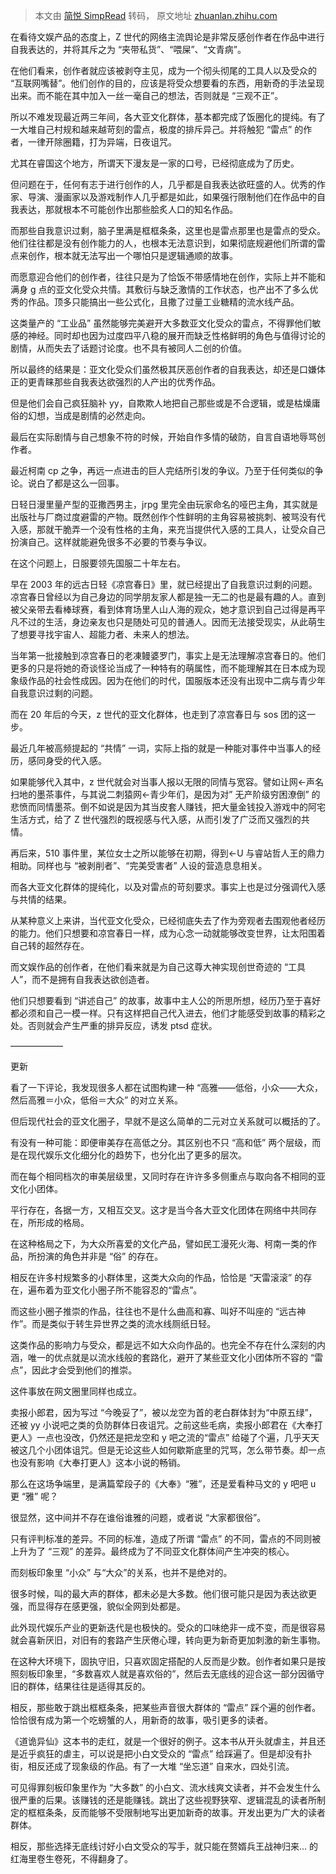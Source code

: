 > 本文由 [简悦 SimpRead](http://ksria.com/simpread/) 转码， 原文地址 [zhuanlan.zhihu.com](https://zhuanlan.zhihu.com/p/626521243)

在看待文娱产品的态度上，Z 世代的网络主流舆论是非常反感创作者在作品中进行自我表达的，并将其斥之为 “夹带私货”、“喂屎”、“文青病”。

在他们看来，创作者就应该被剥夺主见，成为一个彻头彻尾的工具人以及受众的 “互联网嘴替”。他们创作的目的，应该是将受众想要看的东西，用新奇的手法呈现出来。而不能在其中加入一丝一毫自己的想法，否则就是 “三观不正”。

所以不难发现最近两三年间，各大亚文化群体，基本都完成了饭圈化的提纯。有了一大堆自己村规和越来越苛刻的雷点，极度的排斥异己。并将触犯 “雷点” 的作者，一律开除圈籍，打为异端，日夜诅咒。

尤其在睿国这个地方，所谓天下漫友是一家的口号，已经彻底成为了历史。

但问题在于，任何有志于进行创作的人，几乎都是自我表达欲旺盛的人。优秀的作家、导演、漫画家以及游戏制作人几乎都是如此，如果强行限制他们在作品中的自我表达，那就根本不可能创作出那些脍炙人口的知名作品。

而那些自我意识过剩，脑子里满是框框条条，这里也是雷点那里也是雷点的受众。他们往往都是没有创作能力的人，也根本无法意识到，如果彻底规避他们所谓的雷点来创作，根本就无法写出一个哪怕只是逻辑通顺的故事。

而愿意迎合他们的创作者，往往只是为了恰饭不带感情地在创作，实际上并不能和满身 g 点的亚文化受众共情。其敷衍与缺乏激情的工作状态，也产出不了多么优秀的作品。顶多只能搞出一些公式化，且撒了过量工业糖精的流水线产品。

这类量产的 “工业品” 虽然能够完美避开大多数亚文化受众的雷点，不得罪他们敏感的神经。同时却也因为过度四平八稳的展开而缺乏性格鲜明的角色与值得讨论的剧情，从而失去了话题讨论度。也不具有被同人二创的价值。

所以最终的结果是：亚文化受众们虽然极其厌恶创作者的自我表达，却还是口嫌体正的更青睐那些自我表达欲强烈的人产出的优秀作品。

但是他们会自己疯狂脑补 yy，自欺欺人地把自己那些或是不合逻辑，或是枯燥庸俗的幻想，当成是剧情的必然走向。

最后在实际剧情与自己想象不符的时候，开始自作多情的破防，自言自语地辱骂创作者。

最近柯南 cp 之争，再远一点进击的巨人完结所引发的争议。乃至于任何类似的争论。说白了都是这么一回事。

日轻日漫里量产型的亚撒西男主，jrpg 里完全由玩家命名的哑巴主角，其实就是出版社与厂商过度避雷的产物。既然创作个性鲜明的主角容易被挑刺、被骂没有代入感，那就干脆弄一个没有性格的主角，来充当提供代入感的工具人，让受众自己扮演自己。这样就能避免很多不必要的节奏与争议。

在这个问题上，日服要领先国服二十年左右。

早在 2003 年的远古日轻《凉宫春日》里，就已经提出了自我意识过剩的问题。凉宫春日曾经以为自己身边的同学朋友家人都是独一无二的也是最有趣的人。直到被父亲带去看棒球赛，看到体育场里人山人海的观众，她才意识到自己过得是再平凡不过的生活，身边亲友也只是随处可见的普通人。因而无法接受现实，从此萌生了想要寻找宇宙人、超能力者、未来人的想法。

当年第一批接触到凉宫春日的老凍鳗婆罗门，事实上是无法理解凉宫春日的。他们更多的只是将她的奇谈怪论当成了一种特有的萌属性，而不能理解其在日本成为现象级作品的社会性成因。因为在他们的时代，国服版本还没有出现中二病与青少年自我意识过剩的问题。

而在 20 年后的今天，z 世代的亚文化群体，也走到了凉宫春日与 sos 团的这一步。

最近几年被高频提起的 “共情” 一词，实际上指的就是一种能对事件中当事人的经历，感同身受的代入感。

如果能够代入其中，z 世代就会对当事人报以无限的同情与宽容。譬如让网←声名扫地的墨茶事件，与其说二刺猿网←青少年们，是因为对” 无产阶级穷困潦倒” 的悲愤而同情墨茶。倒不如说是因为其当皮套人赚钱，把大量金钱投入游戏中的阿宅生活方式，给了 Z 世代强烈的既视感与代入感，从而引发了广泛而又强烈的共情。

再后来，510 事件里，某位女士之所以能够在初期，得到←U 与睿站哲人王的鼎力相助。同样也与 “被剥削者”、“完美受害者” 人设的营造息息相关。

而各大亚文化群体的提纯化，以及对雷点的苛刻要求。事实上也是过分强调代入感与共情的结果。

从某种意义上来讲，当代亚文化受众，已经彻底失去了作为旁观者去围观他者经历的能力。他们只想要和凉宫春日一样，成为心念一动就能够改变世界，让太阳围着自己转的超然存在。

而文娱作品的创作者，在他们看来就是为自己这尊大神实现创世奇迹的 “工具人”，而不是拥有自我表达欲创造者。

他们只想要看到 “讲述自己” 的故事，故事中主人公的所思所想，经历乃至于喜好都必须和自己一模一样。只有这样把自己代入进去，他们才能感受到故事的精彩之处。否则就会产生严重的排异反应，诱发 ptsd 症状。

——————

更新

看了一下评论，我发现很多人都在试图构建一种 “高雅——低俗，小众——大众，然后高雅＝小众，低俗＝大众” 的对立关系。

但后现代社会的亚文化圈子，早就不是这么简单的二元对立关系就可以概括的了。

有没有一种可能：即便审美存在高低之分。其区别也不只 “高和低” 两个层级，而是在现代娱乐文化细分化的趋势下，也分化出了更多的层次。

而在每个相同档次的审美层级里，又同时存在许许多多侧重点与取向各不相同的亚文化小团体。

平行存在，各据一方，又相互交叉。这才是当今各大亚文化团体在网络中共同存在，所形成的格局。

在这种格局之下，为大众所喜爱的文化产品，譬如民工漫死火海、柯南一类的作品，所扮演的角色并非是 “俗” 的存在。

相反在许多村规繁多的小群体里，这类大众向的作品，恰恰是 “天雷滚滚” 的存在，遍布着为亚文化小圈子所不能容忍的“雷点”。

而这些小圈子推崇的作品，往往也不是什么曲高和寡、叫好不叫座的 “远古神作”。而是类似于转生异世界之类的流水线厕纸日轻。

这类作品的影响力与受众，都是远不如大众向作品的。也完全不存在什么深刻的内涵，唯一的优点就是以流水线般的套路化，避开了某些亚文化小团体所不容的 “雷点”，因此才会受到他们的推崇。

这件事放在网文圈里同样也成立。

卖报小郎君，因为写过 “今晚妥了”，被以龙空为首的老白群体封为“中原五绿”，还被 yy 小说吧之类的负防群体日夜诅咒。之前这些毛病，卖报小郎君在《大奉打更人》一点也没改，仍然还是把龙空和 y 吧之流的“雷点” 给碰了个遍，几乎天天被这几个小团体诅咒。但是无论这些人如何歇斯底里的咒骂，怎么带节奏。却一点也没有影响《大奉打更人》这本小说的畅销。

那么在这场争端里，是满篇荤段子的《大奉》“雅”，还是爱看种马文的 y 吧吧 u 更 “雅” 呢？

很显然，这中间并不存在谁俗谁雅的问题，或者说 “大家都很俗”。

只有评判标准的差异。不同的标准，造成了所谓 “雷点” 的不同，雷点的不同则被上升为了 “三观” 的差异。最终成为了不同亚文化群体间产生冲突的核心。

而刻板印象里 “小众” 与“大众”的关系，也并不是绝对的。

很多时候，叫的最大声的群体，都未必是大多数。他们很可能只是因为表达欲更强，而显得存在感更强，貌似全网到处都是。

此外现代娱乐产业的更新迭代是也极快的。受众的口味绝非一成不变，而是很容易就会喜新厌旧，对旧有的套路产生厌倦心理，转向更为新奇更加刺激的新生事物。

在这种大环境下，固执守旧，只喜欢固定搭配的人反而是少数。创作者如果只是按照刻板印象里，“多数喜欢人就是喜欢俗的”，然后去无底线的迎合这一部分因循守旧的群体，结果往往是适得其反的。

相反，那些敢于跳出框框条条，把某些声音很大群体的 “雷点” 踩个遍的创作者。恰恰很有成为第一个吃螃蟹的人，用新奇的故事，吸引更多的读者。

《道诡异仙》这本书的走红，就是一个很好的例子。这本书从开头就虐主，并且还是近乎疯狂的虐主，可以说是把小白文受众的 “雷点” 给踩遍了。但是却没有扑街，相反还成了现象级的作品。有了一大堆 “坐忘道” 自来水，四处引流。

可见得罪刻板印象里作为 “大多数” 的小白文、流水线爽文读者，并不会发生什么很严重的后果。该赚钱的还是能赚钱。跳出了这些视野狭窄、逻辑混乱的读者所制定的框框条条，反而能够不受限制地写出更加新奇的故事。开发出更为广大的读者群体。

相反，那些选择无底线讨好小白文受众的写手，就只能在赘婿兵王战神归来… 的红海里卷生卷死，不得翻身了。